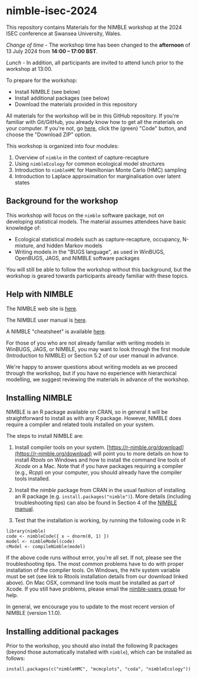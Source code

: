 # nimble-isec-2024

This repository contains Materials for the NIMBLE workshop at the 2024 ISEC conference at Swansea University, Wales.

*Change of time* - The workshop time has been changed to the **afternoon** of 13 July 2024 from **14:00 – 17:00 BST**.

*Lunch* - In addition, all participants are invited to attend lunch prior to the workshop at 13:00.

To prepare for the workshop:

 - Install NIMBLE (see below)
 - Install additional packages (see below)
 - Download the materials provided in this repository

All materials for the workshop will be in this GitHub repository. If you're familiar with Git/GitHub, you already know how to get all the materials on your computer. If you're not, go [here](https://github.com/nimble-training/nimble-isec-2024), click the (green) "Code" button, and choose the "Download ZIP" option.

This workshop is organized into four modules:

1. Overview of `nimble` in the context of capture-recapture
2. Using `nimbleEcology` for common ecological model structures
3. Introduction to `nimbleHMC` for Hamiltonian Monte Carlo (HMC) sampling
4. Introduction to Laplace approximation for marginalisation over latent states

## Background for the workshop

This workshop will focus on the `nimble` software package, not on developing statistical models.  The material assumes attendees have basic knowledge of:

- Ecological statistical models such as capture-recapture, occupancy, N-mixture, and hidden Markov models
- Writing models in the "BUGS language", as used in WinBUGS, OpenBUGS, JAGS, and NIMBLE software packages

You will still be able to follow the workshop without this background, but the workshop is geared towards participants already familiar with these topics.

## Help with NIMBLE

The NIMBLE web site is [here](https://r-nimble.org).

The NIMBLE user manual is [here](https://r-nimble.org/html_manual/cha-welcome-nimble.html).

A NIMBLE "cheatsheet" is available [here](https://r-nimble.org/documentation).

For those of you who are not already familiar with writing models in WinBUGS, JAGS, or NIMBLE, you may want to look through the first module (Introduction to NIMBLE) or Section 5.2 of our user manual in advance.

We're happy to answer questions about writing models as we proceed through the workshop, but if you have no experience with hierarchical modelling, we suggest reviewing the materials in advance of the workshop.

## Installing NIMBLE

NIMBLE is an R package available on CRAN, so in general it will be straightforward to install as with any R package. However, NIMBLE does require a compiler and related tools installed on your system.

The steps to install NIMBLE are:

1. Install compiler tools on your system. [https://r-nimble.org/download](https://r-nimble.org/download) will point you to more details on how to install *Rtools* on Windows and how to install the command line tools of *Xcode* on a Mac. Note that if you have packages requiring a compiler (e.g., *Rcpp*) on your computer, you should already have the compiler tools installed.

2. Install the *nimble* package from CRAN in the usual fashion of installing an R package (e.g. `install.packages("nimble")`). More details (including troubleshooting tips) can also be found in Section 4 of the [NIMBLE manual](https://r-nimble.org/html_manual/cha-installing-nimble.html).

3) Test that the installation is working, by running the following code in R:

```
library(nimble)
code <- nimbleCode({ x ~ dnorm(0, 1) })
model <- nimbleModel(code)
cModel <- compileNimble(model)
```

If the above code runs without error, you're all set. If not, please see the troubleshooting tips.  The most common problems have to do with proper installation of the compiler tools.  On Windows, the `PATH` system variable must be set (see link to Rtools installation details from our download linked above).  On Mac OSX, command line tools must be installed as part of Xcode.  If you still have problems, please email the [nimble-users group](https://r-nimble.org/more/issues-and-groups) for help.

In general, we encourage you to update to the most recent version of NIMBLE (version 1.1.0).

## Installing additional packages

Prior to the workshop, you should also install the following R packages (beyond those automatically installed with `nimble`), which can be installed as follows:

```
install.packages(c("nimbleHMC", "mcmcplots", "coda", "nimbleEcology"))
```

